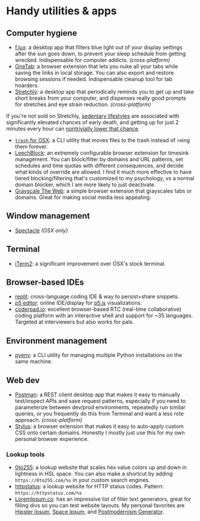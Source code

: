 # Handy utilities & apps

## Computer hygiene
- [f.lux](https://justgetflux.com/): a desktop app that filters blue light out of your display settings after the sun goes down, to prevent your sleep schedule from getting wrecked. Indispensable for computer addicts. *(cross-platform)*
- [OneTab](https://www.one-tab.com/): a browser extension that lets you nuke all your tabs while saving the links in local storage. You can also export and restore browsing sessions if needed. Indispensable cleanup tool for tab hoarders.
- [Stretchly](https://hovancik.net/stretchly/): a desktop app that periodically reminds you to get up and take short breaks from your computer, and dispenses really good prompts for stretches and eye strain reduction. *(cross-platform)*

If you're not sold on Stretchly, [sedentary lifestyles](https://pubmed.ncbi.nlm.nih.gov/?term=sedentary+death) are associated with significantly elevated chances of early death, and getting up for just 2 minutes every hour can [nontrivially lower that chance](https://www.npr.org/sections/health-shots/2015/05/01/403523463/two-minutes-of-walking-an-hour-boosts-health-but-its-no-panacea).

- [`trash` for OSX](https://formulae.brew.sh/formula/trash): a CLI utility that moves files to the trash instead of `rm`ing them forever.
- [LeechBlock](https://www.proginosko.com/leechblock/): an extremely configurable browser extension for timesink management. You can block/filter by domains and URL patterns, set schedules and time quotas with different consequences, and decide what kinds of override are allowed. I find it much more effective to have tiered blocking/filtering that's customized to my psychology, vs a normal domain blocker, which I am more likely to just deactivate.
- [Grayscale The Web](https://chrome.google.com/webstore/detail/grayscale-the-web-save-si/mblmpdpfppogibmoobibfannckeeleag?hl=en): a simple browser extension that grayscales tabs or domains. Great for making social media less appealing.

## Window management
- [Spectacle](https://github.com/eczarny/spectacle) *(OSX only)*

## Terminal
- [iTerm2](https://iterm2.com/): a significant improvement over OSX's stock terminal.

## Browser-based IDEs
- [replit](https://replit.com/): cross-language coding IDE & way to persist+share snippets.
- [p5 editor](https://editor.p5js.org/): online IDE/display for [p5.js](https://p5js.org) visualizations.
- [coderpad.io](http://coderpad.io/): excellent browser-based RTC (real-time collaborative) coding platform with an interactive shell and support for ~35 languages. Targeted at interviewers but also works for pals.

## Environment management
- [pyenv](https://github.com/pyenv/pyenv): a CLI utility for managing multiple Python installations on the same machine.

## Web dev
- [Postman](https://www.postman.com/product/rest-client/): a REST client desktop app that makes it easy to manually test/inspect APIs and save request patterns, especially if you need to parameterize between dev/prod environments, repeatedly run similar queries, or you frequently do this from Terminal and want a less rote approach. *(cross-platform)*
- [Stylus](https://chrome.google.com/webstore/detail/stylus/clngdbkpkpeebahjckkjfobafhncgmne): a browser extension that makes it easy to auto-apply custom CSS onto certain domains. Honestly I mostly just use this for my own personal browser experience.

### Lookup tools
- [0to255](https://www.0to255.com/): a lookup website that scales hex value colors up and down in lightness in HSL space. You can also make a shortcut by adding `https://0to255.com/%s` in your custom search engines.
- [httpstatus](https://httpstatus.com/511): a lookup website for HTTP status codes. Pattern: `https://httpstatus.com/%s`
- [LoremIpsum.co](https://loremipsum.io/ultimate-list-of-lorem-ipsum-generators/): has an impressive list of filler text generators, great for filling divs so you can test website layouts. My personal favorites are [Hipster Ipsum](https://hipsum.co/), [Space Ipsum](https://spaceipsum.com/), and [Postmodernism Generator](https://www.elsewhere.org/pomo/).
